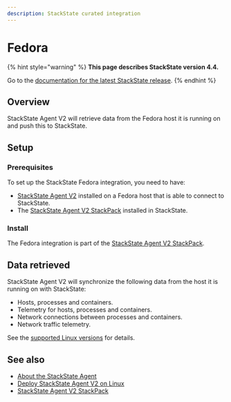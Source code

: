 ```yaml
---
description: StackState curated integration
---
```


# Fedora

{% hint style="warning" %}
**This page describes StackState version 4.4.**

Go to the [documentation for the latest StackState release](https://docs.stackstate.com/).
{% endhint %}

## Overview

StackState Agent V2 will retrieve data from the Fedora host it is running on and push this to StackState.

## Setup

### Prerequisites

To set up the StackState Fedora integration, you need to have:

* [StackState Agent V2](../../setup/agent/linux.md) installed on a Fedora host that is able to connect to StackState.
* The [StackState Agent V2 StackPack](agent.md) installed in StackState.

### Install

The Fedora integration is part of the [StackState Agent V2 StackPack](agent.md).

## Data retrieved

StackState Agent V2 will synchronize the following data from the host it is running on with StackState:

* Hosts, processes and containers.
* Telemetry for hosts, processes and containers.
* Network connections between processes and containers.
* Network traffic telemetry. 

See the [supported Linux versions](../../setup/agent/linux.md#supported-linux-versions) for details.

## See also

* [About the StackState Agent](../../setup/agent/about-stackstate-agent.md)
* [Deploy StackState Agent V2 on Linux](../../setup/agent/linux.md)
* [StackState Agent V2 StackPack](agent.md)

